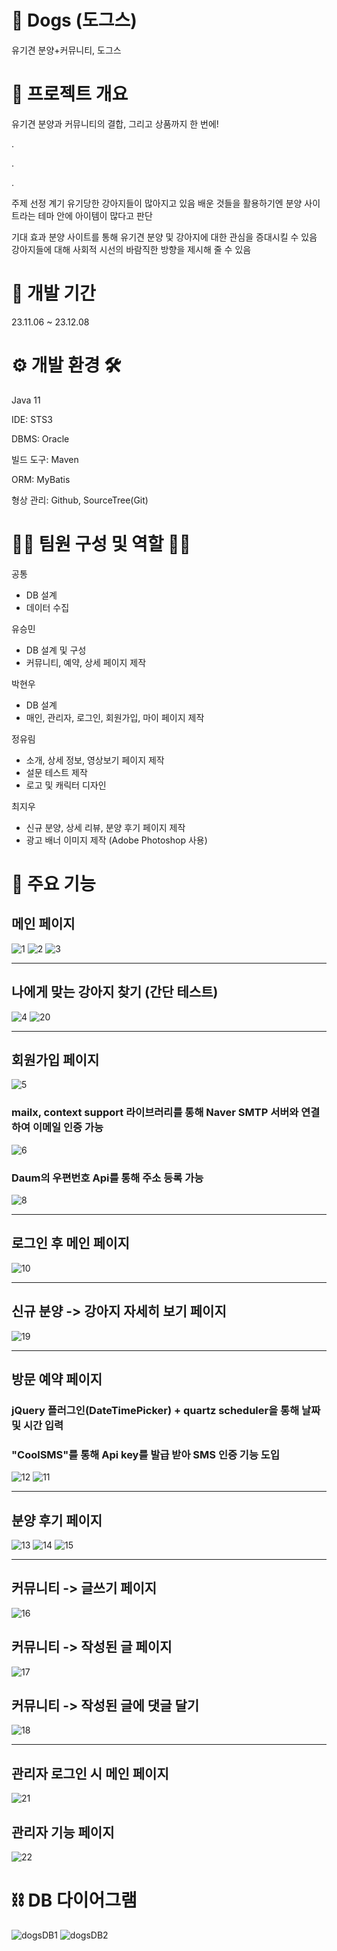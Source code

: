 # 🐾 Dogs (도그스)
유기견 분양+커뮤니티, 도그스

# 📖 프로젝트 개요
유기견 분양과 커뮤니티의 결합, 그리고 상품까지 한 번에!

.


.


.

주제 선정 계기
유기당한 강아지들이 많아지고 있음
배운 것들을 활용하기엔 분양 사이트라는 테마 안에 아이템이 많다고 판단


기대 효과
분양 사이트를 통해 유기견 분양 및 강아지에 대한 관심을 증대시킬 수 있음
강아지들에 대해 사회적 시선의 바람직한 방향을 제시해 줄 수 있음


# 📆 개발 기간
23.11.06 ~ 23.12.08


# ⚙️ 개발 환경 🛠️
Java 11


IDE: STS3


DBMS: Oracle


빌드 도구: Maven


ORM: MyBatis


형상 관리: Github, SourceTree(Git)


# 👩‍💻 팀원 구성 및 역할 👨‍💻

공통
- DB 설계
- 데이터 수집

유승민
- DB 설계 및 구성
- 커뮤니티, 예약, 상세 페이지 제작


박현우
- DB 설계
- 매인, 관리자, 로그인, 회원가입, 마이 페이지 제작


정유림
- 소개, 상세 정보, 영상보기 페이지 제작
- 설문 테스트 제작
- 로고 및 캐릭터 디자인


최지우
- 신규 분양, 상세 리뷰, 분양 후기 페이지 제작
- 광고 배너 이미지 제작 (Adobe Photoshop 사용)


# 📌 주요 기능


## 메인 페이지
![1](https://github.com/user-attachments/assets/9a3767af-7973-4d14-a65d-90de2b76ac7b)
![2](https://github.com/user-attachments/assets/702d5139-f76b-4ba9-b46d-5ed53311fd61)
![3](https://github.com/user-attachments/assets/68c1b919-4ef0-4e32-b93c-4a8970460060)

---------

## 나에게 맞는 강아지 찾기 (간단 테스트)
![4](https://github.com/user-attachments/assets/8a6113c8-2ef4-4cd3-a25e-1ce3aa32dc62)
![20](https://github.com/user-attachments/assets/b5e41435-bf2d-4de6-9e94-00325d3fa05c)

---------

## 회원가입 페이지
![5](https://github.com/user-attachments/assets/cdb59aba-d99a-4945-ab60-054a937cb386)

### mailx, context support 라이브러리를 통해 Naver SMTP 서버와 연결하여 이메일 인증 가능
![6](https://github.com/user-attachments/assets/80cdaf5f-27a9-49b8-9bc3-51666e98c603)

### Daum의 우편번호 Api를 통해 주소 등록 가능
![8](https://github.com/user-attachments/assets/34d22ffe-1eef-475d-805a-dab8a81e78ef)

---------

## 로그인 후 메인 페이지
![10](https://github.com/user-attachments/assets/0b1ce629-784e-4f56-be52-31af754fc719)

---------

## 신규 분양 -> 강아지 자세히 보기 페이지
![19](https://github.com/user-attachments/assets/1811b972-2b70-49a4-b117-8b9e25fd1e90)

---------

## 방문 예약 페이지

### jQuery 플러그인(DateTimePicker) + quartz scheduler을 통해 날짜 및 시간 입력

### "CoolSMS"를 통해 Api key를 발급 받아 SMS 인증 기능 도입

![12](https://github.com/user-attachments/assets/1981c23c-b7c3-45c5-bfc2-a3e9da231ddc)
![11](https://github.com/user-attachments/assets/20d40c2e-e70b-4971-a931-2844c0219858)

---------

## 분양 후기 페이지
![13](https://github.com/user-attachments/assets/a3ba3dcd-a681-4e5a-9dd0-c5eb2220c274)
![14](https://github.com/user-attachments/assets/4a7a526b-280c-4c72-be31-e82d4118feba)
![15](https://github.com/user-attachments/assets/c23fca10-c21e-4173-b9ec-8b60b178abb6)

---------

## 커뮤니티 -> 글쓰기 페이지
![16](https://github.com/user-attachments/assets/a4060668-244a-4ebf-b21a-aab9ca539243)


## 커뮤니티 -> 작성된 글 페이지
![17](https://github.com/user-attachments/assets/29fdb75b-16c9-477b-a357-21a2f8434cf9)


## 커뮤니티 -> 작성된 글에 댓글 달기
![18](https://github.com/user-attachments/assets/6a9a11a5-39e2-4e05-a49e-84d77c452143)

---------

## 관리자 로그인 시 메인 페이지
![21](https://github.com/user-attachments/assets/59073190-6a9c-4b3d-a13c-94467ea9a10e)


## 관리자 기능 페이지
![22](https://github.com/user-attachments/assets/21bc7ad3-4a5e-4208-a636-8084332c0844)


# ⛓ DB 다이어그램

![dogsDB1](https://github.com/user-attachments/assets/e0e11783-01fd-4db8-b35b-0e2d4b083a1c)
![dogsDB2](https://github.com/user-attachments/assets/c7498cfc-1514-44ed-a482-95af4a3480b3)

